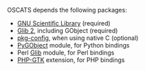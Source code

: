 OSCATS depends the following packages:
  * [GNU Scientific Library](http://www.gnu.org/software/gsl) (required)
  * [Glib 2](http://www.gtk.org), including GObject (required)
  * [pkg-config](http://pkg-config.freedesktop.org/wiki), when using native C (optional)
  * [PyGObject](http://www.pygtk.org) module, for Python bindings
  * Perl [Glib](http://gtk2-perl.sourceforge.net) module, for Perl bindings
  * [PHP-GTK](http://gtk.php.net) extension, for PHP bindings